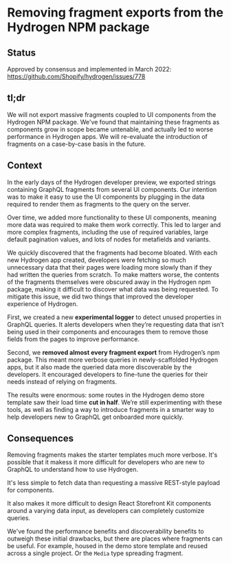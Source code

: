 # Removing fragment exports from the Hydrogen NPM package

## Status

Approved by consensus and implemented in March 2022: https://github.com/Shopify/hydrogen/issues/778

## tl;dr

We will not export massive fragments coupled to UI components from the Hydrogen NPM package. We've found that maintaining these fragments as components grow in scope became untenable, and actually led to worse performance in Hydrogen apps. We will re-evaluate the introduction of fragments on a case-by-case basis in the future.

## Context

In the early days of the Hydrogen developer preview, we exported strings containing GraphQL fragments from several UI components. Our intention was to make it easy to use the UI components by plugging in the data required to render them as fragments to the query on the server.

Over time, we added more functionality to these UI components, meaning more data was required to make them work correctly. This led to larger and more complex fragments, including the use of required variables, large default pagination values, and lots of nodes for metafields and variants.

We quickly discovered that the fragments had become bloated. With each new Hydrogen app created, developers were fetching so much unnecessary data that their pages were loading more slowly than if they had written the queries from scratch. To make matters worse, the contents of the fragments themselves were obscured away in the Hydrogen npm package, making it difficult to discover what data was being requested. To mitigate this issue, we did two things that improved the developer experience of Hydrogen.

First, we created a new **experimental logger** to detect unused properties in GraphQL queries. It alerts developers when they’re requesting data that isn’t being used in their components and encourages them to remove those fields from the pages to improve performance.

Second, we **removed almost every fragment export** from Hydrogen’s npm package. This meant more verbose queries in newly-scaffolded Hydrogen apps, but it also made the queried data more discoverable by the developers. It encouraged developers to fine-tune the queries for their needs instead of relying on fragments.

The results were enormous: some routes in the Hydrogen demo store template saw their load time **cut in half**. We’re still experimenting with these tools, as well as finding a way to introduce fragments in a smarter way to help developers new to GraphQL get onboarded more quickly.

## Consequences

Removing fragments makes the starter templates much more verbose. It's possible that it makess it more difficult for developers who are new to GraphQL to understand how to use Hydrogen.

It's less simple to fetch data than requesting a massive REST-style payload for components.

It also makes it more difficult to design React Storefront Kit components around a varying data input, as developers can completely customize queries.

We've found the performance benefits and discoverability benefits to outweigh these initial drawbacks, but there are places where fragments can be useful. For example, housed in the demo store template and reused across a single project. Or the `Media` type spreading fragment.
